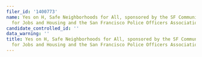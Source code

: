 ```yaml
---
filer_id: '1400773'
name: Yes on H, Safe Neighborhoods for All, sponsored by the SF Community Alliance
  for Jobs and Housing and the San Francisco Police Officers Association
candidate_controlled_id: ''
data_warning: ''
title: Yes on H, Safe Neighborhoods for All, sponsored by the SF Community Alliance
  for Jobs and Housing and the San Francisco Police Officers Association
---
```

